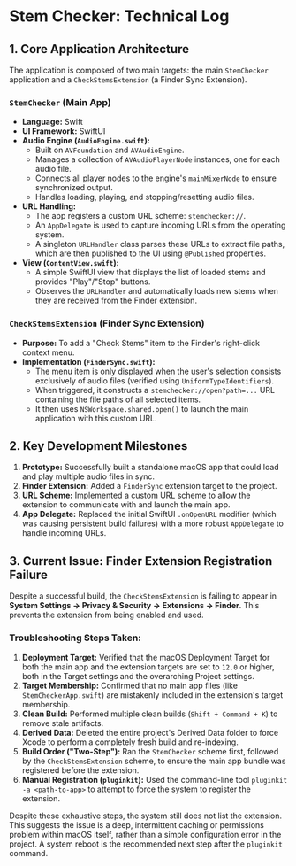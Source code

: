 # Stem Checker: Technical Log

## 1. Core Application Architecture

The application is composed of two main targets: the main `StemChecker` application and a `CheckStemsExtension` (a Finder Sync Extension).

### `StemChecker` (Main App)

- **Language:** Swift
- **UI Framework:** SwiftUI
- **Audio Engine (`AudioEngine.swift`):**
  - Built on `AVFoundation` and `AVAudioEngine`.
  - Manages a collection of `AVAudioPlayerNode` instances, one for each audio file.
  - Connects all player nodes to the engine's `mainMixerNode` to ensure synchronized output.
  - Handles loading, playing, and stopping/resetting audio files.
- **URL Handling:**
  - The app registers a custom URL scheme: `stemchecker://`.
  - An `AppDelegate` is used to capture incoming URLs from the operating system.
  - A singleton `URLHandler` class parses these URLs to extract file paths, which are then published to the UI using `@Published` properties.
- **View (`ContentView.swift`):**
  - A simple SwiftUI view that displays the list of loaded stems and provides "Play"/"Stop" buttons.
  - Observes the `URLHandler` and automatically loads new stems when they are received from the Finder extension.

### `CheckStemsExtension` (Finder Sync Extension)

- **Purpose:** To add a "Check Stems" item to the Finder's right-click context menu.
- **Implementation (`FinderSync.swift`):**
  - The menu item is only displayed when the user's selection consists exclusively of audio files (verified using `UniformTypeIdentifiers`).
  - When triggered, it constructs a `stemchecker://open?path=...` URL containing the file paths of all selected items.
  - It then uses `NSWorkspace.shared.open()` to launch the main application with this custom URL.

## 2. Key Development Milestones

1.  **Prototype:** Successfully built a standalone macOS app that could load and play multiple audio files in sync.
2.  **Finder Extension:** Added a `FinderSync` extension target to the project.
3.  **URL Scheme:** Implemented a custom URL scheme to allow the extension to communicate with and launch the main app.
4.  **App Delegate:** Replaced the initial SwiftUI `.onOpenURL` modifier (which was causing persistent build failures) with a more robust `AppDelegate` to handle incoming URLs.

## 3. Current Issue: Finder Extension Registration Failure

Despite a successful build, the `CheckStemsExtension` is failing to appear in **System Settings → Privacy & Security → Extensions → Finder**. This prevents the extension from being enabled and used.

### Troubleshooting Steps Taken:

1.  **Deployment Target:** Verified that the macOS Deployment Target for both the main app and the extension targets are set to `12.0` or higher, both in the Target settings and the overarching Project settings.
2.  **Target Membership:** Confirmed that no main app files (like `StemCheckerApp.swift`) are mistakenly included in the extension's target membership.
3.  **Clean Build:** Performed multiple clean builds (`Shift + Command + K`) to remove stale artifacts.
4.  **Derived Data:** Deleted the entire project's Derived Data folder to force Xcode to perform a completely fresh build and re-indexing.
5.  **Build Order ("Two-Step"):** Ran the `StemChecker` scheme first, followed by the `CheckStemsExtension` scheme, to ensure the main app bundle was registered before the extension.
6.  **Manual Registration (`pluginkit`):** Used the command-line tool `pluginkit -a <path-to-app>` to attempt to force the system to register the extension.

Despite these exhaustive steps, the system still does not list the extension. This suggests the issue is a deep, intermittent caching or permissions problem within macOS itself, rather than a simple configuration error in the project. A system reboot is the recommended next step after the `pluginkit` command.
